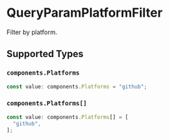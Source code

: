 # QueryParamPlatformFilter

Filter by platform.


## Supported Types

### `components.Platforms`

```typescript
const value: components.Platforms = "github";
```

### `components.Platforms[]`

```typescript
const value: components.Platforms[] = [
  "github",
];
```

